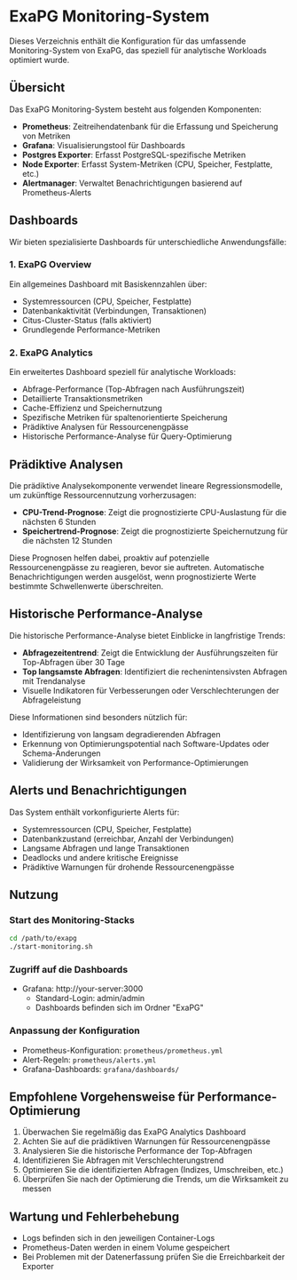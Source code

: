 # ExaPG Monitoring-System

Dieses Verzeichnis enthält die Konfiguration für das umfassende Monitoring-System von ExaPG, das speziell für analytische Workloads optimiert wurde.

## Übersicht

Das ExaPG Monitoring-System besteht aus folgenden Komponenten:

- **Prometheus**: Zeitreihendatenbank für die Erfassung und Speicherung von Metriken
- **Grafana**: Visualisierungstool für Dashboards
- **Postgres Exporter**: Erfasst PostgreSQL-spezifische Metriken
- **Node Exporter**: Erfasst System-Metriken (CPU, Speicher, Festplatte, etc.)
- **Alertmanager**: Verwaltet Benachrichtigungen basierend auf Prometheus-Alerts

## Dashboards

Wir bieten spezialisierte Dashboards für unterschiedliche Anwendungsfälle:

### 1. ExaPG Overview

Ein allgemeines Dashboard mit Basiskennzahlen über:
- Systemressourcen (CPU, Speicher, Festplatte)
- Datenbankaktivität (Verbindungen, Transaktionen)
- Citus-Cluster-Status (falls aktiviert)
- Grundlegende Performance-Metriken

### 2. ExaPG Analytics

Ein erweitertes Dashboard speziell für analytische Workloads:
- Abfrage-Performance (Top-Abfragen nach Ausführungszeit)
- Detaillierte Transaktionsmetriken
- Cache-Effizienz und Speichernutzung
- Spezifische Metriken für spaltenorientierte Speicherung
- Prädiktive Analysen für Ressourcenengpässe
- Historische Performance-Analyse für Query-Optimierung

## Prädiktive Analysen

Die prädiktive Analysekomponente verwendet lineare Regressionsmodelle, um zukünftige Ressourcennutzung vorherzusagen:

- **CPU-Trend-Prognose**: Zeigt die prognostizierte CPU-Auslastung für die nächsten 6 Stunden
- **Speichertrend-Prognose**: Zeigt die prognostizierte Speichernutzung für die nächsten 12 Stunden

Diese Prognosen helfen dabei, proaktiv auf potenzielle Ressourcenengpässe zu reagieren, bevor sie auftreten. Automatische Benachrichtigungen werden ausgelöst, wenn prognostizierte Werte bestimmte Schwellenwerte überschreiten.

## Historische Performance-Analyse

Die historische Performance-Analyse bietet Einblicke in langfristige Trends:

- **Abfragezeitentrend**: Zeigt die Entwicklung der Ausführungszeiten für Top-Abfragen über 30 Tage
- **Top langsamste Abfragen**: Identifiziert die rechenintensivsten Abfragen mit Trendanalyse
- Visuelle Indikatoren für Verbesserungen oder Verschlechterungen der Abfrageleistung

Diese Informationen sind besonders nützlich für:
- Identifizierung von langsam degradierenden Abfragen
- Erkennung von Optimierungspotential nach Software-Updates oder Schema-Änderungen
- Validierung der Wirksamkeit von Performance-Optimierungen

## Alerts und Benachrichtigungen

Das System enthält vorkonfigurierte Alerts für:

- Systemressourcen (CPU, Speicher, Festplatte)
- Datenbankzustand (erreichbar, Anzahl der Verbindungen)
- Langsame Abfragen und lange Transaktionen
- Deadlocks und andere kritische Ereignisse
- Prädiktive Warnungen für drohende Ressourcenengpässe

## Nutzung

### Start des Monitoring-Stacks

```bash
cd /path/to/exapg
./start-monitoring.sh
```

### Zugriff auf die Dashboards

- Grafana: http://your-server:3000
  - Standard-Login: admin/admin
  - Dashboards befinden sich im Ordner "ExaPG"

### Anpassung der Konfiguration

- Prometheus-Konfiguration: `prometheus/prometheus.yml`
- Alert-Regeln: `prometheus/alerts.yml`
- Grafana-Dashboards: `grafana/dashboards/`

## Empfohlene Vorgehensweise für Performance-Optimierung

1. Überwachen Sie regelmäßig das ExaPG Analytics Dashboard
2. Achten Sie auf die prädiktiven Warnungen für Ressourcenengpässe
3. Analysieren Sie die historische Performance der Top-Abfragen
4. Identifizieren Sie Abfragen mit Verschlechterungstrend
5. Optimieren Sie die identifizierten Abfragen (Indizes, Umschreiben, etc.)
6. Überprüfen Sie nach der Optimierung die Trends, um die Wirksamkeit zu messen

## Wartung und Fehlerbehebung

- Logs befinden sich in den jeweiligen Container-Logs
- Prometheus-Daten werden in einem Volume gespeichert
- Bei Problemen mit der Datenerfassung prüfen Sie die Erreichbarkeit der Exporter 